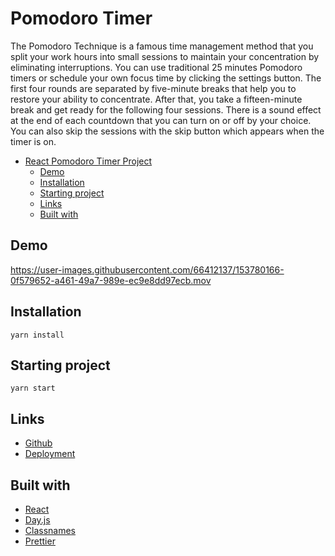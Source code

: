 # Pomodoro Timer

The Pomodoro Technique is a famous time management method that you split your work hours into small sessions to maintain your concentration by eliminating interruptions. You can use traditional 25 minutes Pomodoro timers or schedule your own focus time by clicking the settings button. The first four rounds are separated by five-minute breaks that help you to restore your ability to concentrate. After that, you take a fifteen-minute break and get ready for the following four sessions. There is a sound effect at the end of each countdown that you can turn on or off by your choice. You can also skip the sessions with the skip button which appears when the timer is on.

- [React Pomodoro Timer Project](#react-pomodoro-timer-project)
  - [Demo](#demo)
  - [Installation](#installation)
  - [Starting project](#starting-project)
  - [Links](#links)
  - [Built with](#built-with)

## Demo

https://user-images.githubusercontent.com/66412137/153780166-0f579652-a461-49a7-989e-ec9e8dd97ecb.mov

## Installation

```
yarn install
```

## Starting project

```
yarn start
```

## Links

- [Github](https://github.com/gizemnkorkmaz/pomodoro-timer)
- [Deployment](https://pomodoro-timer-wine.vercel.app/)

## Built with

- [React](https://reactjs.org/)
- [Day.js](https://day.js.org/)
- [Classnames](https://github.com/JedWatson/classnames)
- [Prettier](https://prettier.io/)
